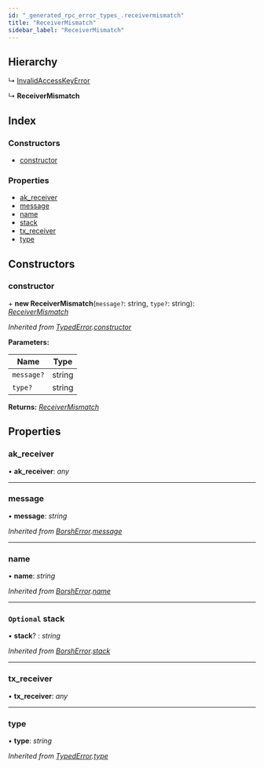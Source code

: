 ```yaml
---
id: "_generated_rpc_error_types_.receivermismatch"
title: "ReceiverMismatch"
sidebar_label: "ReceiverMismatch"
---
```


## Hierarchy

  ↳ [InvalidAccessKeyError](_generated_rpc_error_types_.invalidaccesskeyerror.md)

  ↳ **ReceiverMismatch**

## Index

### Constructors

* [constructor](_generated_rpc_error_types_.receivermismatch.md#constructor)

### Properties

* [ak_receiver](_generated_rpc_error_types_.receivermismatch.md#ak_receiver)
* [message](_generated_rpc_error_types_.receivermismatch.md#message)
* [name](_generated_rpc_error_types_.receivermismatch.md#name)
* [stack](_generated_rpc_error_types_.receivermismatch.md#optional-stack)
* [tx_receiver](_generated_rpc_error_types_.receivermismatch.md#tx_receiver)
* [type](_generated_rpc_error_types_.receivermismatch.md#type)

## Constructors

###  constructor

\+ **new ReceiverMismatch**(`message?`: string, `type?`: string): *[ReceiverMismatch](_generated_rpc_error_types_.receivermismatch.md)*

*Inherited from [TypedError](_utils_errors_.typederror.md).[constructor](_utils_errors_.typederror.md#constructor)*

**Parameters:**

Name | Type |
------ | ------ |
`message?` | string |
`type?` | string |

**Returns:** *[ReceiverMismatch](_generated_rpc_error_types_.receivermismatch.md)*

## Properties

###  ak_receiver

• **ak_receiver**: *any*

___

###  message

• **message**: *string*

*Inherited from [BorshError](_utils_serialize_.borsherror.md).[message](_utils_serialize_.borsherror.md#message)*

___

###  name

• **name**: *string*

*Inherited from [BorshError](_utils_serialize_.borsherror.md).[name](_utils_serialize_.borsherror.md#name)*

___

### `Optional` stack

• **stack**? : *string*

*Inherited from [BorshError](_utils_serialize_.borsherror.md).[stack](_utils_serialize_.borsherror.md#optional-stack)*

___

###  tx_receiver

• **tx_receiver**: *any*

___

###  type

• **type**: *string*

*Inherited from [TypedError](_utils_errors_.typederror.md).[type](_utils_errors_.typederror.md#type)*
